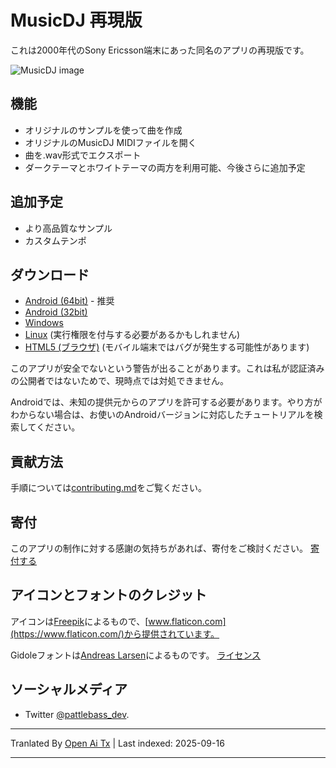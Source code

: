 # MusicDJ 再現版

これは2000年代のSony Ericsson端末にあった同名のアプリの再現版です。

![MusicDJ image](https://user-images.githubusercontent.com/49322676/198876697-d3a7e75d-c21b-44d5-90d2-3104591055af.jpg)


## 機能
* オリジナルのサンプルを使って曲を作成
* オリジナルのMusicDJ MIDIファイルを開く
* 曲を.wav形式でエクスポート
* ダークテーマとホワイトテーマの両方を利用可能、今後さらに追加予定

## 追加予定
* より高品質なサンプル
* カスタムテンポ

## ダウンロード

* [Android (64bit)](https://github.com/pattlebass/Music-Dj/releases/latest/download/MusicDJ_64bit.apk) - 推奨 
* [Android (32bit)](https://github.com/pattlebass/Music-Dj/releases/latest/download/MusicDJ_32bit.apk)
* [Windows](https://github.com/pattlebass/Music-Dj/releases/latest/download/MusicDJ.Windows.zip)
* [Linux](https://github.com/pattlebass/Music-Dj/releases/latest/download/MusicDJ.Linux.zip) (実行権限を付与する必要があるかもしれません)
* [HTML5 (ブラウザ)](https://pattlebass.itch.io/musicdj) (モバイル端末ではバグが発生する可能性があります)

このアプリが安全でないという警告が出ることがあります。これは私が認証済みの公開者ではないためで、現時点では対処できません。

Androidでは、未知の提供元からのアプリを許可する必要があります。やり方がわからない場合は、お使いのAndroidバージョンに対応したチュートリアルを検索してください。

## 貢献方法
手順については[contributing.md](https://github.com/pattlebass/Music-DJ/blob/main/CONTRIBUTING.md)をご覧ください。

## 寄付
このアプリの制作に対する感謝の気持ちがあれば、寄付をご検討ください。
[寄付する](https://www.paypal.me/pattlebass)

## アイコンとフォントのクレジット
アイコンは[Freepik](https://www.flaticon.com/authors/freepik)によるもので、[www.flaticon.com](https://www.flaticon.com/)から提供されています。

Gidoleフォントは[Andreas Larsen](https://twitter.com/larsenwork)によるものです。 [ライセンス](/assets/fonts/GidoleFont/License.txt)

## ソーシャルメディア
* Twitter [@pattlebass_dev](https://twitter.com/pattlebass_dev).


---

Tranlated By [Open Ai Tx](https://github.com/OpenAiTx/OpenAiTx) | Last indexed: 2025-09-16

---